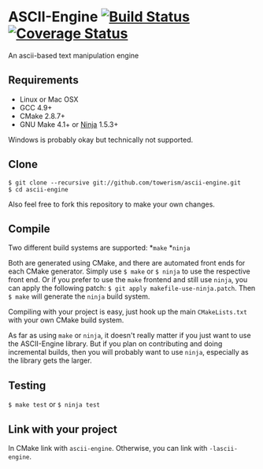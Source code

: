 # ASCII-Engine [![Build Status](https://travis-ci.org/Towerism/ascii-engine.svg?branch=develop)](https://travis-ci.org/Towerism/ascii-engine) [![Coverage Status](https://coveralls.io/repos/Towerism/ascii-engine/badge.svg?branch=develop)](https://coveralls.io/r/Towerism/ascii-engine?branch=develop)
An ascii-based text manipulation engine

## Requirements
* Linux or Mac OSX
* GCC 4.9+
* CMake 2.8.7+
* GNU Make 4.1+ or [Ninja](http://martine.github.io/ninja/) 1.5.3+

Windows is probably okay but technically not supported.

## Clone
```
$ git clone --recursive git://github.com/towerism/ascii-engine.git
$ cd ascii-engine
```
Also feel free to fork this repository to make your own changes.
## Compile
Two different build systems are supported:
*`make`
*`ninja`

Both are generated using CMake, and there are automated front ends for each CMake generator.
Simply use `$ make` or `$ ninja` to use the respective front end.  Or if you prefer to use
the `make` frontend and still use `ninja`, you can apply the following patch:
`$ git apply makefile-use-ninja.patch`.  Then `$ make` will generate the `ninja` build system.

Compiling with your project is easy, just hook up the main `CMakeLists.txt` with your own CMake build system.

As far as using `make` or `ninja`, it doesn't really matter if you just want to use the ASCII-Engine library.  But if you plan on contributing and doing incremental builds, then you will probably want to use `ninja`, especially as the library gets the larger.

## Testing
`$ make test` or `$ ninja test`

## Link with your project
In CMake link with `ascii-engine`. Otherwise, you can link with `-lascii-engine`.


